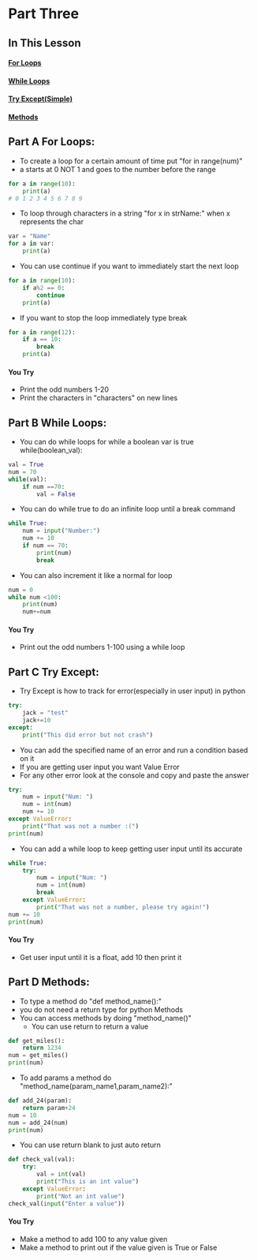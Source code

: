 # Part Three

## In This Lesson
#### [For Loops](#part-a-for-loops-)
#### [While Loops](#part-b-while-loops-)
#### [Try Except(Simple)](#part-c-try-except-)
#### [Methods](#part-d-methods-)


## Part A For Loops:  
+ To create a loop for a certain amount of time put "for in range(num)"
+ a starts at 0 NOT 1 and goes to the number before the range
```python
for a in range(10):
    print(a)
# 0 1 2 3 4 5 6 7 8 9
```
+ To loop through characters in a string "for x in strName:" when x represents the char
```python
var = "Name"
for a in var:
    print(a)
```
+ You can use continue if you want to immediately start the next loop
```python
for a in range(10):
    if a%2 == 0:
        continue
    print(a)
```
+ If you want to stop the loop immediately type break 
```python
for a in range(12):
    if a == 10:
        break
    print(a)
```
#### You Try
+ Print the odd numbers 1-20
+ Print the characters in "characters" on new lines


## Part B While Loops: 
+ You can do while loops for while a boolean var is true while(boolean_val):
```python
val = True
num = 70
while(val):
    if num ==70:
        val = False
```
+ You can do while true to do an infinite loop until a break command

```python
while True:
    num = input("Number:")
    num += 10
    if num == 70:
        print(num)
        break
```
+ You can also increment it like a normal for loop
```python
num = 0
while num <100:
    print(num)
    num+=num
```
#### You Try
+ Print out the odd numbers 1-100 using a while loop 


## Part C Try Except: 
+ Try Except is how to track for error(especially in user input) in python
```python
try:
    jack = "test"
    jack+=10
except:
    print("This did error but not crash")
```
+ You can add the specified name of an error and run a condition based on it
+ If you are getting user input you want Value Error
+ For any other error look at the console and copy and paste the answer
```python
try:
    num = input("Num: ")
    num = int(num)
    num += 10
except ValueError:
    print("That was not a number :(")
print(num)

```
+ You can add a while loop to keep getting user input until its accurate 
```python
while True:
    try:
        num = input("Num: ")
        num = int(num)
        break
    except ValueError:
        print("That was not a number, please try again!")
num += 10
print(num)
```
#### You Try
+ Get user input until it is a float, add 10 then print it

## Part D Methods: 
+ To type a method do "def method_name():"
+ you do not need a return type for python Methods
+ You can access methods by doing "method_name()"
    + You can use return to return a value
```python
def get_miles():
    return 1234
num = get_miles()
print(num)
```
+ To add params a method do "method_name(param_name1,param_name2):"
```python
def add_24(param):
    return param+24
num = 10
num = add_24(num)
print(num)
```
+ You can use return blank to just auto return
```python
def check_val(val):
    try:
        val = int(val)
        print("This is an int value")
    except ValueError:
        print("Not an int value")
check_val(input("Enter a value"))
```
#### You Try
+ Make a method to add 100 to any value given
+ Make a method to print out if the value given is True or False